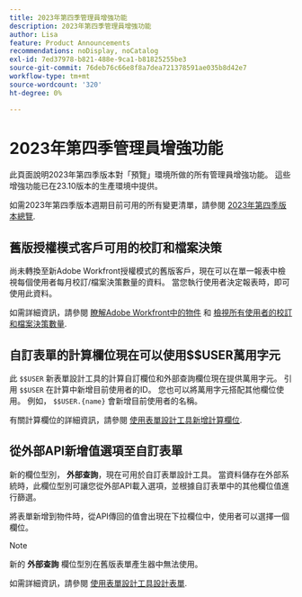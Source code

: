 ```yaml
---
title: 2023年第四季管理員增強功能
description: 2023年第四季管理員增強功能
author: Lisa
feature: Product Announcements
recommendations: noDisplay, noCatalog
exl-id: 7ed37978-b821-488e-9ca1-b81825255be3
source-git-commit: 76deb76c66e8f8a7dea721378591ae035b8d42e7
workflow-type: tm+mt
source-wordcount: '320'
ht-degree: 0%

---
```


# 2023年第四季管理員增強功能

此頁面說明2023年第四季版本對「預覽」環境所做的所有管理員增強功能。 這些增強功能已在23.10版本的生產環境中提供。

如需2023年第四季版本週期目前可用的所有變更清單，請參閱 [2023年第四季版本總覽](/help/quicksilver/product-announcements/product-releases/23-q4-release-activity/23-q4-release-overview.md).

## 舊版授權模式客戶可用的校訂和檔案決策

尚未轉換至新Adobe Workfront授權模式的舊版客戶，現在可以在單一報表中檢視每個使用者每月校訂/檔案決策數量的資料。 當您執行使用者決定報表時，即可使用此資料。

如需詳細資訊，請參閱 [瞭解Adobe Workfront中的物件](/help/quicksilver/workfront-basics/navigate-workfront/workfront-navigation/understand-objects.md) 和 [檢視所有使用者的校訂和檔案決策數量](/help/quicksilver/review-and-approve-work/tips-tricks-troubleshooting-approvals/view-number-of-decisions-for-users.md).

## 自訂表單的計算欄位現在可以使用$$USER萬用字元

此 `$$USER` 新表單設計工具的計算自訂欄位和外部查詢欄位現在提供萬用字元。 引用 `$$USER` 在計算中新增目前使用者的ID。 您也可以將萬用字元搭配其他欄位使用。 例如， `$$USER.{name}` 會新增目前使用者的名稱。

有關計算欄位的詳細資訊，請參閱 [使用表單設計工具新增計算欄位](/help/quicksilver/administration-and-setup/customize-workfront/create-manage-custom-forms/form-designer/design-a-form/add-a-calculated-field.md).

## 從外部API新增值選項至自訂表單

新的欄位型別， **外部查詢**，現在可用於自訂表單設計工具。 當資料儲存在外部系統時，此欄位型別可讓您從外部API載入選項，並根據自訂表單中的其他欄位值進行篩選。

將表單新增到物件時，從API傳回的值會出現在下拉欄位中，使用者可以選擇一個欄位。

>[!NOTE]
>
>新的 **外部查詢** 欄位型別在舊版表單產生器中無法使用。

如需詳細資訊，請參閱 [使用表單設計工具設計表單](/help/quicksilver/administration-and-setup/customize-workfront/create-manage-custom-forms/form-designer/design-a-form/design-a-form.md).
